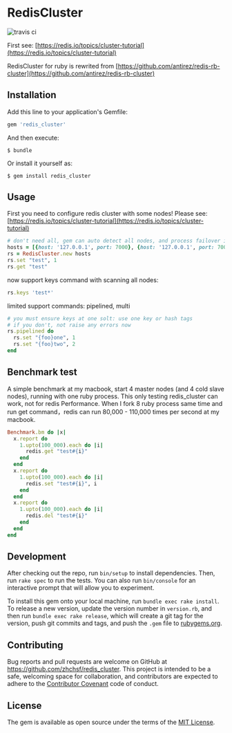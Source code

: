 # RedisCluster

![travis ci](https://travis-ci.org/zhchsf/redis_cluster.svg?branch=master)

First see: [https://redis.io/topics/cluster-tutorial](https://redis.io/topics/cluster-tutorial)

RedisCluster for ruby is rewrited from [https://github.com/antirez/redis-rb-cluster](https://github.com/antirez/redis-rb-cluster)


## Installation

Add this line to your application's Gemfile:

```ruby
gem 'redis_cluster'
```

And then execute:

    $ bundle

Or install it yourself as:

    $ gem install redis_cluster

## Usage

First you need to configure redis cluster with some nodes! Please see: [https://redis.io/topics/cluster-tutorial](https://redis.io/topics/cluster-tutorial)

```ruby
# don't need all, gem can auto detect all nodes, and process failover if some master nodes down
hosts = [{host: '127.0.0.1', port: 7000}, {host: '127.0.0.1', port: 7001}]
rs = RedisCluster.new hosts
rs.set "test", 1
rs.get "test"
```

now support keys command with scanning all nodes:
```ruby
rs.keys 'test*'
```

limited support commands: pipelined, multi
```ruby
# you must ensure keys at one solt: use one key or hash tags
# if you don't, not raise any errors now
rs.pipelined do
  rs.set "{foo}one", 1
  rs.set "{foo}two", 2
end
```

## Benchmark test

A simple benchmark at my macbook, start 4 master nodes (and 4 cold slave nodes), running with one ruby process.
This only testing redis_cluster can work, not for redis Performance. When I fork 8 ruby process same time and run get command，redis can run 80,000 - 110,000 times per second at my macbook.


```ruby
Benchmark.bm do |x|
  x.report do
    1.upto(100_000).each do |i|
      redis.get "test#{i}"
    end
  end
  x.report do
    1.upto(100_000).each do |i|
      redis.set "test#{i}", i
    end
  end
  x.report do
    1.upto(100_000).each do |i|
      redis.del "test#{i}"
    end
  end
end
```


## Development

After checking out the repo, run `bin/setup` to install dependencies. Then, run `rake spec` to run the tests. You can also run `bin/console` for an interactive prompt that will allow you to experiment.

To install this gem onto your local machine, run `bundle exec rake install`. To release a new version, update the version number in `version.rb`, and then run `bundle exec rake release`, which will create a git tag for the version, push git commits and tags, and push the `.gem` file to [rubygems.org](https://rubygems.org).

## Contributing

Bug reports and pull requests are welcome on GitHub at https://github.com/zhchsf/redis_cluster. This project is intended to be a safe, welcoming space for collaboration, and contributors are expected to adhere to the [Contributor Covenant](http://contributor-covenant.org) code of conduct.


## License

The gem is available as open source under the terms of the [MIT License](http://opensource.org/licenses/MIT).

